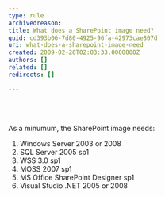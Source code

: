 ```yaml
---
type: rule
archivedreason: 
title: What does a SharePoint image need?
guid: cd393b06-7d80-4925-96fa-42973cae807d
uri: what-does-a-sharepoint-image-need
created: 2009-02-26T02:03:33.0000000Z
authors: []
related: []
redirects: []

---
```




<br><excerpt class='endintro'></excerpt><br>
<p>As a minumum, the SharePoint image needs&#58; </p>
<ol>
<li>Windows Server 2003 or 2008 
<li>SQL Server 2005 sp1 
<li>WSS 3.0 sp1 
<li>MOSS 2007 sp1 
<li>MS Office SharePoint Designer sp1 
<li>Visual Studio .NET 2005 or 2008 </li></ol>


